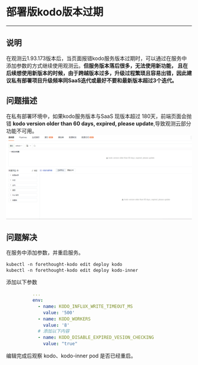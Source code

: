 # 部署版kodo版本过期
---

## 说明
在观测云1.93.173版本后，当页面报错kodo服务版本过期时，可以通过在服务中添加参数的方式继续使用观测云。**但服务版本落后很多，无法使用新功能，
且在后续想使用新版本的时候，由于跨越版本过多，升级过程繁琐且容易出错，因此建议私有部署项目升级频率同SaaS迭代或最好不要和最新版本超过3个迭代。**

## 问题描述
在私有部署环境中，如果kodo服务版本与SaaS 现版本超过 180天，前端页面会抛错 **kodo version older than 60 days, expired, please update**,导致观测云部分功能不可用。
![](img/kodo-version-expired-1.png)
## 问题解决
在服务中添加参数，并重启服务。
```shell
kubectl -n forethought-kodo edit deploy kodo
kubectl -n forethought-kodo edit deploy kodo-inner
```
添加以下参数
```yaml
          ...
          env:
            - name: KODO_INFLUX_WRITE_TIMEOUT_MS
              value: '500'
            - name: KODO_WORKERS
              value: '8'
            # 添加以下内容
            - name: KODO_DISABLE_EXPIRED_VESION_CHECKING
              value: "true"
```
编辑完成后观察 kodo、kodo-inner pod 是否已经重启。
